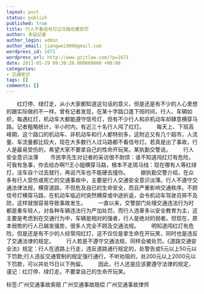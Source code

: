 ```yaml
---
layout: post
status: publish
published: true
title: 行人不看信号灯过马路也要受罚
author: 本站记者
author_login: admin
author_email: jiangwei909@gmail.com
wordpress_id: 1671
wordpress_url: http://www.gzjtlaw.com/?p=1671
date: 2011-05-29 09:30:28.000000000 +08:00
categories:
- 交通常识
tags: []
comments: []
---
```

　　红灯停、绿灯走，从小大家都知道这句话的意义，但是还是有不少的人心里想的跟实际做的不一样。曾有记者发现，在某十字路口逢下班时间，行人、车辆如织，每遇红灯，机动车大都能遵守信号灯，但有不少行人和非机动车却肆意横穿马路。记者粗略统计，半小时内，有近三十名行人闯了红灯。　　每天上、下班高峰期，这个路口的机动车、非机动车和行人都特别多，这附近又有几个超市，人流量、车流量都比较大，现在大多数行人过马路都不看信号灯。若真是出了事故，行人是最易受伤的，希望大家不要拿自己的性命开玩笑。某执勤交警说。　　行人安全意识淡薄　　市民李先生对记者的采访很不耐烦：谁不知道闯红灯有危险，可我有急事，你去给办啊?!王小姐横穿马路，根本不走斑马线：现在哪有人等红绿灯，没车自个过去就行，再说汽车也不能硬去撞你。　　据执勤交警介绍，在众多有行人受伤或死亡的交通事故中，主要是行人交通安全意识淡薄。行人不遵守交通法律法规，横穿道路，不但危及自已的生命安全，而且严重影响交通秩序。不顾信号灯横穿马路，在机动车临近时突然横穿或中途折返，会令机动车驾驶员猝不及防，这样就很容易导致事故发生。　　一直以来，交警部门处理交通违法行为时都是重车轻人，对各种车辆违法行为严加处罚，而行人违章多以安全教育为主，这主要是考虑到在交通行为中，车辆是相对的强者，行人是绝对的弱者。但现在，原本弱势的行人已越发强势，很多人完全不顾及交通法规。　　明知道闯红灯有危险，但是还是有不少的人经常闯红灯，这不仅仅是拿生命在开玩笑，同时也是违反了交通法律的规定。　　行人若是不遵守交通法规，同样会被处罚。《道路交通安全法》规定：行人在道路上行走，违反道路通行规定的，处警告或5元以上50元以下罚款;行人违反交通管制的规定强行通行，不听劝阻的，处200元以上2000元以下罚款，可以并处15日以下拘留。　　因此，行人还是应该要遵守法律的规定，谨记：红灯停、绿灯走。不要拿自己的生命开玩笑。标签:广州交通事故索赔 广州交通事故赔偿 广州交通事故律师
